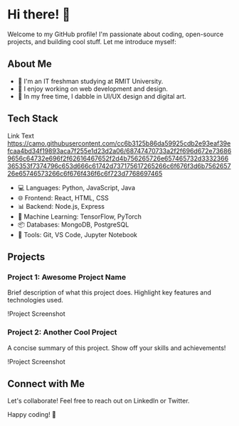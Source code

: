 # Hi there! 👋

Welcome to my GitHub profile! I'm passionate about coding, open-source projects, and building cool stuff. Let me introduce myself:

## About Me

- 🌟 I'm an IT freshman studying at RMIT University.
- 🚀 I enjoy working on web development and design.
- 🎨 In my free time, I dabble in UI/UX design and digital art.

## Tech Stack

Link Text
https://camo.githubusercontent.com/cc6b3125b86da59925cdb2e93eaf39efcaa4bd34f19893aca7f255e1d23d2a06/68747470733a2f2f696d672e736869656c64732e696f2f62616467652f2d4b756265726e657465732d3332366365353f7374796c653d666c61742d737175617265266c6f676f3d6b756265726e65746573266c6f676f436f6c6f723d7768697465

- 💻 Languages: Python, JavaScript, Java
- 🌐 Frontend: React, HTML, CSS
- 📊 Backend: Node.js, Express
- 🤖 Machine Learning: TensorFlow, PyTorch
- 📦 Databases: MongoDB, PostgreSQL
- 🚀 Tools: Git, VS Code, Jupyter Notebook

## Projects

### Project 1: Awesome Project Name

Brief description of what this project does. Highlight key features and technologies used.

!Project Screenshot <!-- Replace with an actual screenshot -->

### Project 2: Another Cool Project

A concise summary of this project. Show off your skills and achievements!

!Project Screenshot <!-- Replace with an actual screenshot -->

## Connect with Me

Let's collaborate! Feel free to reach out on LinkedIn or Twitter.

Happy coding! 🚀

